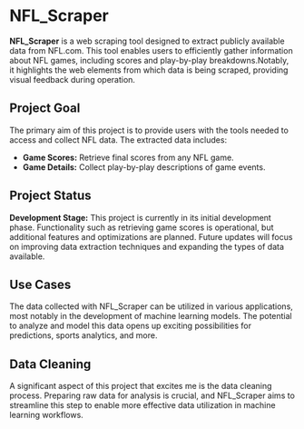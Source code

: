 # NFL_Scraper
**NFL_Scraper** is a web scraping tool designed to extract publicly available data from NFL.com. This tool enables users to efficiently gather information about NFL games, including scores and play-by-play breakdowns.Notably, it highlights the web elements from which data is being scraped, providing visual feedback during operation.

## Project Goal

The primary aim of this project is to provide users with the tools needed to access and collect NFL data. The extracted data includes:

- **Game Scores:** Retrieve final scores from any NFL game.
- **Game Details:** Collect play-by-play descriptions of game events.

## Project Status

**Development Stage:** This project is currently in its initial development phase. Functionality such as retrieving game scores is operational, but additional features and optimizations are planned. Future updates will focus on improving data extraction techniques and expanding the types of data available.

## Use Cases

The data collected with NFL_Scraper can be utilized in various applications, most notably in the development of machine learning models. The potential to analyze and model this data opens up exciting possibilities for predictions, sports analytics, and more.

## Data Cleaning

A significant aspect of this project that excites me is the data cleaning process. Preparing raw data for analysis is crucial, and NFL_Scraper aims to streamline this step to enable more effective data utilization in machine learning workflows.
